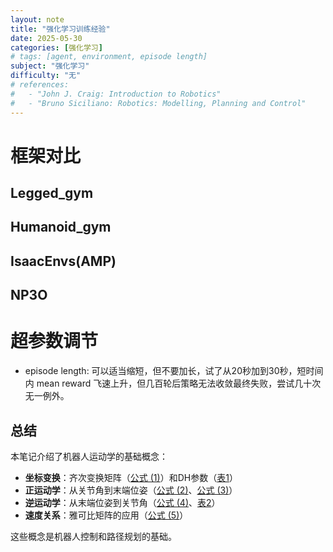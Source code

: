 ```yaml
---
layout: note
title: "强化学习训练经验"
date: 2025-05-30
categories: [强化学习]
# tags: [agent, environment, episode length]
subject: "强化学习"
difficulty: "无"
# references:
#   - "John J. Craig: Introduction to Robotics"
#   - "Bruno Siciliano: Robotics: Modelling, Planning and Control"
---
```


# 框架对比

## Legged_gym

## Humanoid_gym

## IsaacEnvs(AMP)

## NP3O

# 超参数调节

- episode length: 可以适当缩短，但不要加长，试了从20秒加到30秒，短时间内 mean reward 飞速上升，但几百轮后策略无法收敛最终失败，尝试几十次无一例外。

## 总结

本笔记介绍了机器人运动学的基础概念：

- **坐标变换**：齐次变换矩阵（[公式 (1)](#eq-transform)）和DH参数（[表1](#table-dh-params)）
- **正运动学**：从关节角到末端位姿（[公式 (2)](#eq-forward-kinematics)、[公式 (3)](#eq-dh-transform)）
- **逆运动学**：从末端位姿到关节角（[公式 (4)](#eq-inverse-kinematics)、[表2](#table-solution-analysis)）
- **速度关系**：雅可比矩阵的应用（[公式 (5)](#eq-jacobian)）

这些概念是机器人控制和路径规划的基础。 